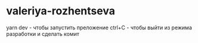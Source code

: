 # valeriya-rozhentseva
yarn dev - чтобы запустить преложение
ctrl+С - чтобы выйти из режима разработки и сделать комит